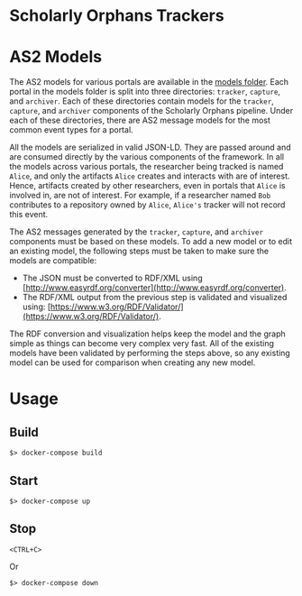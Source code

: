 # Scholarly Orphans Trackers

# AS2 Models

The AS2 models for various portals are available in the [models folder](./models).
Each portal in the models folder is split into three directories: `tracker`, `capture`, and `archiver`.
Each of these directories contain models for the `tracker`, `capture`, and `archiver` components of the Scholarly Orphans pipeline.
Under each of these directories, there are AS2 message models for the most common event types for a portal.

All the models are serialized in valid JSON-LD.
They are passed around and are consumed directly by the various components of the framework.
In all the models across various portals, the researcher being tracked is named `Alice`, and only the artifacts `Alice` creates and interacts with are of interest.
Hence, artifacts created by other researchers, even in portals that `Alice` is involved in, are not of interest.
For example, if a researcher named `Bob` contributes to a repository owned by `Alice`, `Alice's` tracker will not record this event.

The AS2 messages generated by the `tracker`, `capture`, and `archiver` components must be based on these models.
To add a new model or to edit an existing model, the following steps must be taken to make sure the models are compatible:

* The JSON must be converted to RDF/XML using [http://www.easyrdf.org/converter](http://www.easyrdf.org/converter).
* The RDF/XML output from the previous step is validated and visualized using:
[https://www.w3.org/RDF/Validator/](https://www.w3.org/RDF/Validator/).

The RDF conversion and visualization helps keep the model and the graph simple as things can become very complex very fast.
All of the existing models have been validated by performing the steps above, so any existing model can be used for comparison when creating any new model.

# Usage

## Build

`$> docker-compose build`

## Start

`$> docker-compose up`

## Stop

`<CTRL+C>`

Or

`$> docker-compose down`



